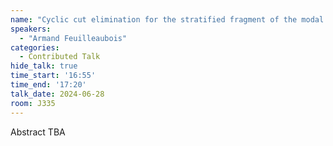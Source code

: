 ```yaml
---
name: "Cyclic cut elimination for the stratified fragment of the modal μ-calculus"
speakers:
  - "Armand Feuilleaubois"
categories:
  - Contributed Talk
hide_talk: true
time_start: '16:55'
time_end: '17:20'
talk_date: 2024-06-28
room: J335
---
```


Abstract TBA
